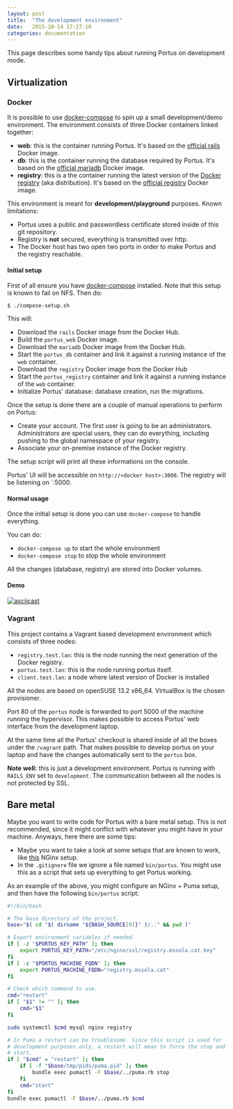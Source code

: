 ```yaml
---
layout: post
title:  "The development environment"
date:   2015-10-14 17:27:10
categories: documentation
---
```


This page describes some handy tips about running Portus on development mode.

## Virtualization

### Docker

It is possible to use [docker-compose](https://github.com/docker/compose) to spin up a small development/demo environment. The environment consists of three Docker containers linked together:

* **web**: this is the container running Portus. It's based on the [official rails](https://registry.hub.docker.com/_/rails/) Docker image.
* **db**: this is the container running the database required by Portus. It's based on the [official mariadb](https://registry.hub.docker.com/_/mariadb/) Docker image.
* **registry**: this is a the container running the latest version of the [Docker registry](https://github.com/docker/distribution) (aka distribution). It's based on the [official registry](https://registry.hub.docker.com/_/registry/) Docker image.

This environment is meant for **development/playground** purposes. Known limitations:

  * Portus uses a public and passwordless certificate stored inside of this git repository.
  * Registry is **not** secured, everything is transmitted over http.
  * The Docker host has two open two ports in order to make Portus and the registry reachable.

#### Initial setup

First of all ensure you have [docker-compose](https://www.docker.com/docker-compose) installed. Note that this setup is known to fail on NFS. Then do:

```
$ ./compose-setup.sh
```

This will:
  * Download the `rails` Docker image from the Docker Hub.
  * Build the `portus_web` Docker image.
  * Download the `mariadb` Docker image from the Docker Hub.
  * Start the `portus_db` container and link it against a running instance of the `web` container.
  * Download the `registry` Docker image from the Docker Hub
  * Start the `portus_registry` container and link it against a running instance of the `web` container.
  * Initialize Portus' database: database creation, run the migrations.

Once the setup is done there are a couple of manual operations to perform on Portus:

  * Create your account. The first user is going to be an administrators. Administrators are special users, they can do everything, including pushing to the global namespace of your registry.
  * Associate your on-premise instance of the Docker registry.

The setup script will print all these informations on the console.

Portus' UI will be accessible on `http://<docker host>:3000`.
The registry will be listening on `<docker host>:5000.

#### Normal usage

Once the initial setup is done you can use `docker-compose` to handle everything.

You can do:

  * `docker-compose up` to start the whole environment
  * `docker-compose stop` to stop the whole environment

All the changes (database, registry) are stored into Docker volumes.

#### Demo

[![asciicast](https://asciinema.org/a/24174.png)](https://asciinema.org/a/24174)

### Vagrant

This project contains a Vagrant based development environment which consists of three nodes:

* `registry.test.lan`: this is the node running the next generation of the Docker registry.
* `portus.test.lan`: this is the node running portus itself.
* `client.test.lan`: a node where latest version of Docker is installed

All the nodes are based on openSUSE 13.2 x86\_64. VirtualBox is the chosen provisioner.

Port 80 of the `portus` node is forwarded to port 5000 of the machine running the hypervisor. This makes possible to access Portus' web interface from the development laptop.

At the same time all the Portus' checkout is shared inside of all the boxes under the `/vagrant` path. That makes possible to develop portus on your laptop and have the changes automatically sent to the `portus` box.

**Note well:** this is just a development environment. Portus is running with `RAILS_ENV` set to `development`. The communication between all the nodes is not protected by SSL.

## Bare metal

Maybe you want to write code for Portus with a bare metal setup. This is not recommended, since it might conflict with whatever you might have in your machine. Anyways, here there are some tips:

- Maybe you want to take a look at some setups that are known to work, like [this](https://github.com/SUSE/Portus/wiki/An-NGinx-setup) NGinx setup.
- In the `.gitignore` file we ignore a file named `bin/portus`. You might use this as a script that sets up everything to get Portus working.

As an example of the above, you might configure an NGinx + Puma setup, and then have the following `bin/portus` script:

```bash
#!/bin/bash

# The base directory of the project.
base="$( cd "$( dirname "${BASH_SOURCE[0]}" )/.." && pwd )"

# Export environment variables if needed.
if [ -z "$PORTUS_KEY_PATH" ]; then
    export PORTUS_KEY_PATH="/etc/nginx/ssl/registry.mssola.cat.key"
fi
if [ -z "$PORTUS_MACHINE_FQDN" ]; then
    export PORTUS_MACHINE_FQDN="registry.mssola.cat"
fi

# Check which command to use.
cmd="restart"
if [ "$1" != "" ]; then
    cmd="$1"
fi

sudo systemctl $cmd mysql nginx registry

# In Puma a restart can be troublesome. Since this script is used for
# development purposes only, a restart will mean to force the stop and then
# start.
if [ "$cmd" = "restart" ]; then
    if [ -f "$base/tmp/pids/puma.pid" ]; then
        bundle exec pumactl -F $base/../puma.rb stop
    fi
    cmd="start"
fi
bundle exec pumactl -F $base/../puma.rb $cmd
```
